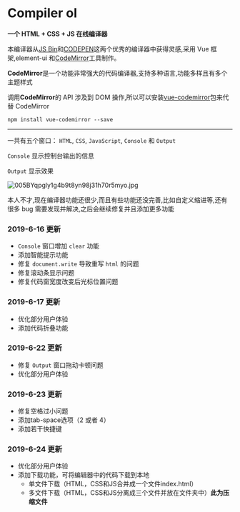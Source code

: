 # Compiler ol

**一个 HTML + CSS + JS 在线编译器**

本编译器从[JS Bin](https://jsbin.com/?html,output)和[CODEPEN](https://codepen.io/pen/)这两个优秀的编译器中获得灵感,采用 Vue 框架,element-ui 和[CodeMirror](https://codemirror.net/)工具制作。

**CodeMirror**是一个功能非常强大的代码编译器,支持多种语言,功能多样且有多个主题样式

调用**CodeMirror**的 API 涉及到 DOM 操作,所以可以安装[vue-codemirror](https://www.npmjs.com/package/vue-codemirror)包来代替 CodeMirror

`npm install vue-codemirror --save`

---

一共有五个窗口： `HTML`, `CSS`, `JavaScript`, `Console` 和 `Output`

`Console` 显示控制台输出的信息

`Output` 显示效果

![005BYqpgly1g4b9t8yn98j31h70r5myo.jpg](https://i.loli.net/2019/06/23/5d0f7a8db377979526.jpg)

本人不才,现在编译器功能还很少,而且有些功能还没完善,比如自定义缩进等,还有很多 bug 需要发现并解决,之后会继续修复并且添加更多功能

### 2019-6-16 更新

- `Console` 窗口增加 `clear` 功能
- 添加智能提示功能
- 修复 `document.write` 导致重写 `html` 的问题
- 修复滚动条显示问题
- 修复代码窗宽度改变后光标位置问题

### 2019-6-17 更新

- 优化部分用户体验
- 添加代码折叠功能

### 2019-6-22 更新

- 修复 `Output` 窗口拖动卡顿问题
- 优化部分用户体验

### 2019-6-23 更新

- 修复空格过小问题
- 添加tab-space选项（2 或者 4）
- 添加若干快捷键

### 2019-6-24 更新

- 优化部分用户体验
- 添加下载功能，可将编辑器中的代码下载到本地
  - 单文件下载（HTML，CSS和JS合并成一个文件index.html）
  - 多文件下载（HTML，CSS和JS分离成三个文件并放在文件夹中）**此为压缩文件**